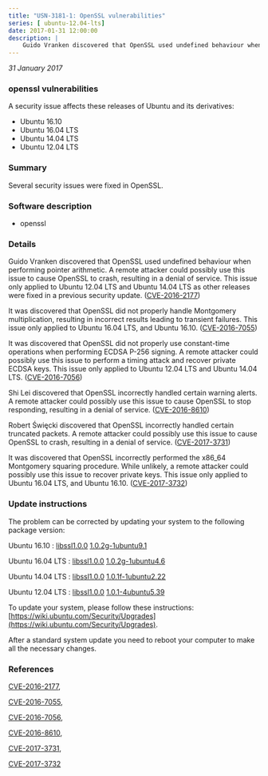 ```yaml
---
title: "USN-3181-1: OpenSSL vulnerabilities"
series: [ ubuntu-12.04-lts]
date: 2017-01-31 12:00:00
description: |
    Guido Vranken discovered that OpenSSL used undefined behaviour when performing pointer arithmetic. A remote attacker could possibly use this issue to cause OpenSSL to crash, resulting in a denial of service. This issue only applied to Ubuntu 12.04 LTS and Ubuntu 14.04 LTS as other releases were fixed in a previous security update. ([CVE-2016-2177](http://people.ubuntu.com/~ubuntu-security/cve/CVE-2016-2177))
--- 
```

 
 

*31 January 2017*

### openssl vulnerabilities

A security issue affects these releases of Ubuntu and its derivatives:

* Ubuntu 16.10
* Ubuntu 16.04 LTS
* Ubuntu 14.04 LTS
* Ubuntu 12.04 LTS

### Summary

Several security issues were fixed in OpenSSL. 

### Software description

* openssl 

### Details

Guido Vranken discovered that OpenSSL used undefined behaviour when performing pointer arithmetic. A remote attacker could possibly use this issue to cause OpenSSL to crash, resulting in a denial of service. This issue only applied to Ubuntu 12.04 LTS and Ubuntu 14.04 LTS as other releases were fixed in a previous security update. ([CVE-2016-2177](http://people.ubuntu.com/~ubuntu-security/cve/CVE-2016-2177))

It was discovered that OpenSSL did not properly handle Montgomery multiplication, resulting in incorrect results leading to transient failures. This issue only applied to Ubuntu 16.04 LTS, and Ubuntu 16.10. ([CVE-2016-7055](http://people.ubuntu.com/~ubuntu-security/cve/CVE-2016-7055))

It was discovered that OpenSSL did not properly use constant-time operations when performing ECDSA P-256 signing. A remote attacker could possibly use this issue to perform a timing attack and recover private ECDSA keys. This issue only applied to Ubuntu 12.04 LTS and Ubuntu 14.04 LTS. ([CVE-2016-7056](http://people.ubuntu.com/~ubuntu-security/cve/CVE-2016-7056))

Shi Lei discovered that OpenSSL incorrectly handled certain warning alerts. A remote attacker could possibly use this issue to cause OpenSSL to stop responding, resulting in a denial of service. ([CVE-2016-8610](http://people.ubuntu.com/~ubuntu-security/cve/CVE-2016-8610))

Robert Święcki discovered that OpenSSL incorrectly handled certain truncated packets. A remote attacker could possibly use this issue to cause OpenSSL to crash, resulting in a denial of service. ([CVE-2017-3731](http://people.ubuntu.com/~ubuntu-security/cve/CVE-2017-3731))

It was discovered that OpenSSL incorrectly performed the x86_64 Montgomery squaring procedure. While unlikely, a remote attacker could possibly use this issue to recover private keys. This issue only applied to Ubuntu 16.04 LTS, and Ubuntu 16.10. ([CVE-2017-3732](http://people.ubuntu.com/~ubuntu-security/cve/CVE-2017-3732)) 

### Update instructions

The problem can be corrected by updating your system to the following package version:

Ubuntu 16.10
 : [libssl1.0.0](https://launchpad.net/ubuntu/+source/openssl) <span> [1.0.2g-1ubuntu9.1](https://launchpad.net/ubuntu/+source/openssl/1.0.2g-1ubuntu9.1) </span> 

Ubuntu 16.04 LTS
 : [libssl1.0.0](https://launchpad.net/ubuntu/+source/openssl) <span> [1.0.2g-1ubuntu4.6](https://launchpad.net/ubuntu/+source/openssl/1.0.2g-1ubuntu4.6) </span> 

Ubuntu 14.04 LTS
 : [libssl1.0.0](https://launchpad.net/ubuntu/+source/openssl) <span> [1.0.1f-1ubuntu2.22](https://launchpad.net/ubuntu/+source/openssl/1.0.1f-1ubuntu2.22) </span> 

Ubuntu 12.04 LTS
 : [libssl1.0.0](https://launchpad.net/ubuntu/+source/openssl) <span> [1.0.1-4ubuntu5.39](https://launchpad.net/ubuntu/+source/openssl/1.0.1-4ubuntu5.39) </span> 

To update your system, please follow these instructions: [https://wiki.ubuntu.com/Security/Upgrades](https://wiki.ubuntu.com/Security/Upgrades).

After a standard system update you need to reboot your computer to make all the necessary changes. 

### References

 
 [CVE-2016-2177](http://people.ubuntu.com/~ubuntu-security/cve/CVE-2016-2177), 

 [CVE-2016-7055](http://people.ubuntu.com/~ubuntu-security/cve/CVE-2016-7055), 

 [CVE-2016-7056](http://people.ubuntu.com/~ubuntu-security/cve/CVE-2016-7056), 

 [CVE-2016-8610](http://people.ubuntu.com/~ubuntu-security/cve/CVE-2016-8610), 

 [CVE-2017-3731](http://people.ubuntu.com/~ubuntu-security/cve/CVE-2017-3731), 

 [CVE-2017-3732](http://people.ubuntu.com/~ubuntu-security/cve/CVE-2017-3732)
 

